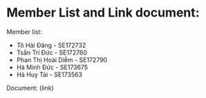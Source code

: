 # Member List and Link document:

Member list:

- Tô Hải Đăng - SE172732
- Tsằn Trí Đức - SE172760
- Phan Thị Hoài Diễm - SE172790
- Hà Minh Đức - SE173675
- Hà Huy Tài - SE173563

Document: (link)
